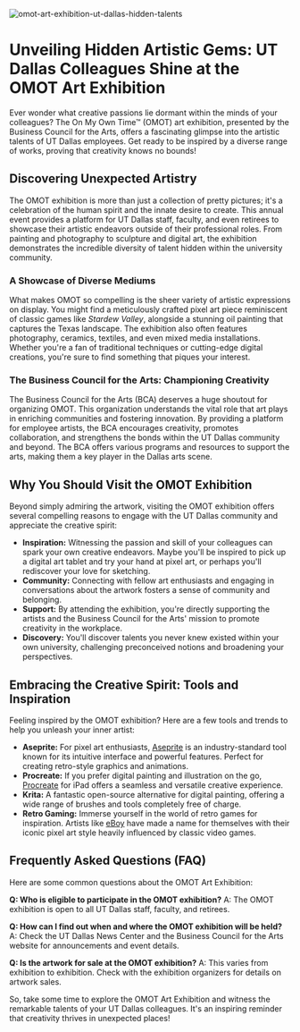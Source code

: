 ![omot-art-exhibition-ut-dallas-hidden-talents](https://images.pexels.com/photos/33349048/pexels-photo-33349048.jpeg?auto=compress&cs=tinysrgb&fit=crop&h=627&w=1200)

# Unveiling Hidden Artistic Gems: UT Dallas Colleagues Shine at the OMOT Art Exhibition

Ever wonder what creative passions lie dormant within the minds of your colleagues? The On My Own Time™ (OMOT) art exhibition, presented by the Business Council for the Arts, offers a fascinating glimpse into the artistic talents of UT Dallas employees. Get ready to be inspired by a diverse range of works, proving that creativity knows no bounds!

## Discovering Unexpected Artistry

The OMOT exhibition is more than just a collection of pretty pictures; it's a celebration of the human spirit and the innate desire to create. This annual event provides a platform for UT Dallas staff, faculty, and even retirees to showcase their artistic endeavors outside of their professional roles. From painting and photography to sculpture and digital art, the exhibition demonstrates the incredible diversity of talent hidden within the university community.

### A Showcase of Diverse Mediums

What makes OMOT so compelling is the sheer variety of artistic expressions on display. You might find a meticulously crafted pixel art piece reminiscent of classic games like *Stardew Valley*, alongside a stunning oil painting that captures the Texas landscape. The exhibition also often features photography, ceramics, textiles, and even mixed media installations. Whether you're a fan of traditional techniques or cutting-edge digital creations, you're sure to find something that piques your interest.

### The Business Council for the Arts: Championing Creativity

The Business Council for the Arts (BCA) deserves a huge shoutout for organizing OMOT. This organization understands the vital role that art plays in enriching communities and fostering innovation. By providing a platform for employee artists, the BCA encourages creativity, promotes collaboration, and strengthens the bonds within the UT Dallas community and beyond. The BCA offers various programs and resources to support the arts, making them a key player in the Dallas arts scene.

## Why You Should Visit the OMOT Exhibition

Beyond simply admiring the artwork, visiting the OMOT exhibition offers several compelling reasons to engage with the UT Dallas community and appreciate the creative spirit:

*   **Inspiration:** Witnessing the passion and skill of your colleagues can spark your own creative endeavors. Maybe you'll be inspired to pick up a digital art tablet and try your hand at pixel art, or perhaps you'll rediscover your love for sketching.
*   **Community:** Connecting with fellow art enthusiasts and engaging in conversations about the artwork fosters a sense of community and belonging.
*   **Support:** By attending the exhibition, you're directly supporting the artists and the Business Council for the Arts' mission to promote creativity in the workplace.
*   **Discovery:** You'll discover talents you never knew existed within your own university, challenging preconceived notions and broadening your perspectives.

## Embracing the Creative Spirit: Tools and Inspiration

Feeling inspired by the OMOT exhibition? Here are a few tools and trends to help you unleash your inner artist:

*   **Aseprite:** For pixel art enthusiasts, [Aseprite](https://www.aseprite.org/) is an industry-standard tool known for its intuitive interface and powerful features. Perfect for creating retro-style graphics and animations.
*   **Procreate:** If you prefer digital painting and illustration on the go, [Procreate](https://procreate.com/) for iPad offers a seamless and versatile creative experience.
*   **Krita:** A fantastic open-source alternative for digital painting, offering a wide range of brushes and tools completely free of charge.
*   **Retro Gaming:** Immerse yourself in the world of retro games for inspiration. Artists like [eBoy](https://www.eboy.com/) have made a name for themselves with their iconic pixel art style heavily influenced by classic video games.

## Frequently Asked Questions (FAQ)

Here are some common questions about the OMOT Art Exhibition:

**Q: Who is eligible to participate in the OMOT exhibition?**
A: The OMOT exhibition is open to all UT Dallas staff, faculty, and retirees.

**Q: How can I find out when and where the OMOT exhibition will be held?**
A: Check the UT Dallas News Center and the Business Council for the Arts website for announcements and event details.

**Q: Is the artwork for sale at the OMOT exhibition?**
A: This varies from exhibition to exhibition. Check with the exhibition organizers for details on artwork sales.

So, take some time to explore the OMOT Art Exhibition and witness the remarkable talents of your UT Dallas colleagues. It's an inspiring reminder that creativity thrives in unexpected places!
